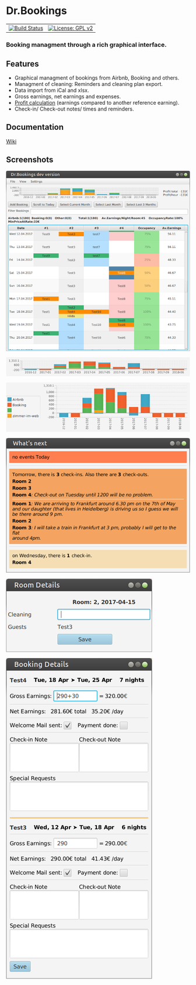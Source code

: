 # Dr.Bookings

| | |
|-|-|
|[![Build Status](https://travis-ci.org/DrBookings/drbookings.svg?branch=master)](https://travis-ci.org/DrBookings/drbookings)|[![License: GPL v2](https://img.shields.io/badge/License-GPL%20v2-blue.svg)](https://github.com/DrBookings/drbookings/blob/master/LICENCE.txt)|

### Booking managment through a rich graphical interface.

## Features

+ Graphical managment of bookings from Airbnb, Booking and others.
+ Managment of cleaning: Reminders and cleaning plan export.
+ Data import from iCal and xlsx.
+ Gross earnings, net earnings and expenses.
+ [Profit calculation](https://github.com/DrBookings/drbookings/wiki/Profit-Calculation) (earnings compared to another reference earning).
+ Check-in/ Check-out notes/ times and reminders.

## Documentation

[Wiki](https://github.com/DrBookings/drbookings/wiki)

## Screenshots

![main view](pics/main-view-01.png)

![performance overview](pics/performance-view-01.png)

![performance overview](pics/performance-view-02.png)

![alt text](pics/upcoming-events.png)

![alt text](pics/room-details.png)

![alt text](pics/booking-details.png)


